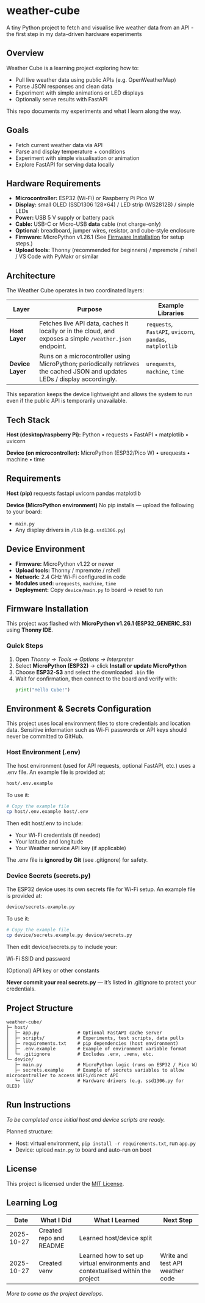 # weather-cube
A tiny Python project to fetch and visualise live weather data from an API - the first step in my data-driven hardware experiments

## Overview
Weather Cube is a learning project exploring how to: 
- Pull live weather data using public APIs (e.g. OpenWeatherMap)
- Parse JSON responses and clean data
- Experiment with simple animations or LED displays
- Optionally serve results with FastAPI

This repo documents my experiments and what I learn along the way. 

## Goals 
- Fetch current weather data via API
- Parse and display temperature + conditions
- Experiment with simple visualisation or animation
- Explore FastAPI for serving data locally

## Hardware Requirements
- **Microcontroller:** ESP32 (Wi-Fi) or Raspberry Pi Pico W  
- **Display:** small OLED (SSD1306 128×64) / LED strip (WS2812B) / simple LEDs  
- **Power:** USB 5 V supply or battery pack  
- **Cable:** USB-C or Micro-USB **data** cable (not charge-only)  
- **Optional:** breadboard, jumper wires, resistor, and cube-style enclosure
- **Firmware:** MicroPython v1.26.1 (See [Firmware Installation](#firmware-installation) for setup steps.)
- **Upload tools:** Thonny (recommended for beginners) / mpremote / rshell / VS Code with PyMakr or similar

## Architecture
The Weather Cube operates in two coordinated layers:

| Layer | Purpose | Example Libraries |
|--------|----------|------------------|
| **Host Layer** | Fetches live API data, caches it locally or in the cloud, and exposes a simple `/weather.json` endpoint. | `requests`, `FastAPI`, `uvicorn`, `pandas`, `matplotlib` |
| **Device Layer** | Runs on a microcontroller using MicroPython; periodically retrieves the cached JSON and updates LEDs / display accordingly. | `urequests`, `machine`, `time` |

This separation keeps the device lightweight and allows the system to run even if the public API is temporarily unavailable.

## Tech Stack 
**Host (desktop/raspberry Pi):** 
Python • requests • FastAPI • matplotlib • uvicorn

**Device (on microcontroller):**
MicroPython (ESP32/Pico W) • urequests • machine • time

## Requirements

**Host (pip)**
requests
fastapi
uvicorn
pandas
matplotlib

**Device (MicroPython environment)**
No pip installs — upload the following to your board:
- `main.py`
- Any display drivers in `/lib` (e.g. `ssd1306.py`)

## Device Environment
- **Firmware:** MicroPython v1.22 or newer  
- **Upload tools:** Thonny / mpremote / rshell  
- **Network:** 2.4 GHz Wi-Fi configured in code  
- **Modules used:** `urequests`, `machine`, `time`  
- **Deployment:** Copy `device/main.py` to board → reset to run  

## Firmware Installation

This project was flashed with **MicroPython v1.26.1 (ESP32_GENERIC_S3)** using **Thonny IDE**.

### Quick Steps
1. Open *Thonny → Tools → Options → Interpreter*  
2. Select **MicroPython (ESP32)** → click **Install or update MicroPython**  
3. Choose **ESP32-S3** and select the downloaded `.bin` file  
4. Wait for confirmation, then connect to the board and verify with:
   ```python
   print("Hello Cube!")
   ```
## Environment & Secrets Configuration
This project uses local environment files to store credentials and location data.
Sensitive information such as Wi-Fi passwords or API keys should never be committed to GitHub.

### Host Environment (.env)
The host environment (used for API requests, optional FastAPI, etc.) uses a .env file.
An example file is provided at:
```bash
host/.env.example
```

To use it:
```bash
# Copy the example file
cp host/.env.example host/.env
```

Then edit host/.env to include:
- Your Wi-Fi credentials (if needed)
- Your latitude and longitude
- Your Weather service API key (if applicable)

The .env file is **ignored by Git**  (see .gitignore) for safety.

### Device Secrets (secrets.py)

The ESP32 device uses its own secrets file for Wi-Fi setup.
An example file is provided at:
```bash
device/secrets.example.py
```

To use it:
```bash
# Copy the example file
cp device/secrets.example.py device/secrets.py
```

Then edit device/secrets.py to include your:

Wi-Fi SSID and password

(Optional) API key or other constants

**Never commit your real secrets.py** — it’s listed in .gitignore to protect your credentials.

## Project Structure 
```plaintext
weather-cube/
├─ host/
│  ├─ app.py              # Optional FastAPI cache server
│  ├─ scripts/            # Experiments, test scripts, data pulls
│  ├─ requirements.txt    # pip dependencies (host environment)
│  ├─ .env.example        # Example of environment variable format
│  └─ .gitignore          # Excludes .env, .venv, etc.
└─ device/
   ├─ main.py             # MicroPython logic (runs on ESP32 / Pico W)
   ├─ secrets.example     # Example of secrets variables to allow microcontroller to access WiFi/direct API
   └─ lib/                # Hardware drivers (e.g. ssd1306.py for OLED)
```

## Run Instructions
*To be completed once initial host and device scripts are ready.*

Planned structure:
- Host: virtual environment, `pip install -r requirements.txt`, run `app.py`
- Device: upload `main.py` to board and auto-run on boot

## License
This project is licensed under the [MIT License](LICENSE).

## Learning Log
| Date | What I Did | What I Learned | Next Step |
|------|-------------|----------------|------------|
| 2025-10-27 | Created repo and README | Learned host/device split | 
| 2025-10-27 | Created venv | Learned how to set up virtual environments and contextualised within the project | Write and test API weather code|

*More to come as the project develops.*

